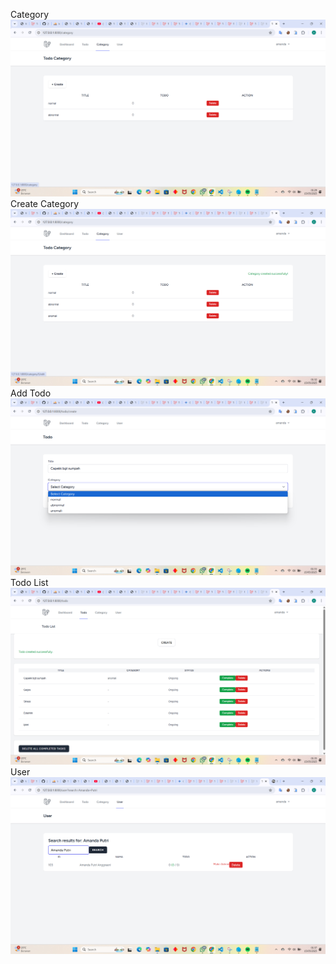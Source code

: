 Category
![alt text](screenshoot/ucp1/TodoCategory.png)
Create Category
![alt text](<screenshoot/ucp1/Create Todo Category.png>)
Add Todo
![alt text](<screenshoot/ucp1/Add Todo .png>)
Todo List
![alt text](screenshoot/ucp1/TodoList.png)
User
![alt text](screenshoot/ucp1/User.png)